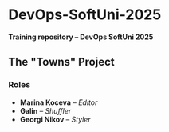 # DevOps-SoftUni-2025

**Training repository – DevOps SoftUni 2025**

## The "Towns" Project

### Roles
- **Marina Koceva** – *Editor*  
- **Galin** – *Shuffler*  
- **Georgi Nikov** – *Styler*
